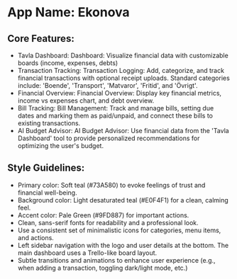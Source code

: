 # **App Name**: Ekonova

## Core Features:

- Tavla Dashboard: Dashboard: Visualize financial data with customizable boards (income, expenses, debts)
- Transaction Tracking: Transaction Logging: Add, categorize, and track financial transactions with optional receipt uploads.  Standard categories include: 'Boende', 'Transport', 'Matvaror', 'Fritid', and 'Övrigt'.
- Financial Overview: Financial Overview: Display key financial metrics, income vs expenses chart, and debt overview.
- Bill Tracking: Bill Management: Track and manage bills, setting due dates and marking them as paid/unpaid, and connect these bills to existing transactions.
- AI Budget Advisor: AI Budget Advisor: Use financial data from the 'Tavla Dashboard' tool to provide personalized recommendations for optimizing the user's budget.

## Style Guidelines:

- Primary color: Soft teal (#73A580) to evoke feelings of trust and financial well-being.
- Background color: Light desaturated teal (#E0F4F1) for a clean, calming feel.
- Accent color: Pale Green (#9FD887) for important actions.
- Clean, sans-serif fonts for readability and a professional look.
- Use a consistent set of minimalistic icons for categories, menu items, and actions.
- Left sidebar navigation with the logo and user details at the bottom. The main dashboard uses a Trello-like board layout.
- Subtle transitions and animations to enhance user experience (e.g., when adding a transaction, toggling dark/light mode, etc.)